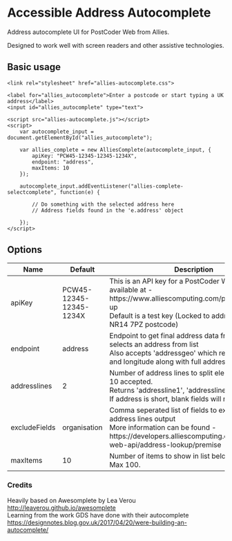 # Accessible Address Autocomplete

Address autocomplete UI for PostCoder Web from Allies.

Designed to work well with screen readers and other assistive technologies.

## Basic usage

```
<link rel="stylesheet" href="allies-autocomplete.css">

<label for="allies_autocomplete">Enter a postcode or start typing a UK address</label>
<input id="allies_autocomplete" type="text">

<script src="allies-autocomplete.js"></script>
<script>
    var autocomplete_input = document.getElementById("allies_autocomplete");

    var allies_complete = new AlliesComplete(autocomplete_input, {
        apiKey: "PCW45-12345-12345-1234X",
        endpoint: "address",
        maxItems: 10
    });
    
    autocomplete_input.addEventListener("allies-complete-selectcomplete", function(e) {

        // Do something with the selected address here
        // Address fields found in the 'e.address' object

    });
</script>
```

## Options

<table>
    <thead>
        <tr>
            <th>Name</th>
            <th>Default</th>
            <th>Description</th>
        </tr>
    </thead>
    <tbody>
        <tr>
            <td>apiKey</td>
            <td>PCW45-12345-12345-1234X</td>
            <td>
            This is an API key for a PostCoder Web account, available at - https://www.alliescomputing.com/postcoder/sign-up<br>
            Default is a test key (Locked to addresses in the NR14 7PZ postcode)
            </td>
        </tr>
        <tr>
            <td>endpoint</td>
            <td>address</td>
            <td>
            Endpoint to get final address data from when user selects an address from list  <br> 
            Also accepts 'addressgeo' which returns latitude and longitude along with full address
            </td>
        </tr>
        <tr>
            <td>addresslines</td>
            <td>2</td>
            <td>
            Number of address lines to split elements over, 1 - 10 accepted.   <br>
            Returns 'addressline1', 'addressline2' etc  <br>
            If address is short, blank fields will not be returned.
            </td>
        </tr>
        <tr>
            <td>excludeFields</td>
            <td>organisation</td>
            <td>
            Comma seperated list of fields to exclude from address lines output  <br>
            More information can be found - https://developers.alliescomputing.com/postcoder-web-api/address-lookup/premise
            </td>
        </tr>
        <tr>
            <td>maxItems</td>
            <td>10</td>
            <td>
            Number of items to show in list below input box. Max 100.
            </td>
        </tr>
    </tbody>
</table>

### Credits

Heavily based on Awesomplete by Lea Verou http://leaverou.github.io/awesomplete  
Learning from the work GDS have done with their autocomplete https://designnotes.blog.gov.uk/2017/04/20/were-building-an-autocomplete/